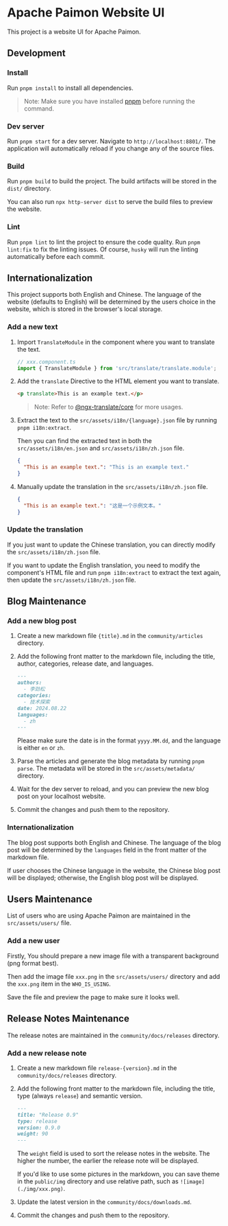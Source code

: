# Apache Paimon Website UI

This project is a website UI for Apache Paimon.

## Development

### Install

Run `pnpm install` to install all dependencies.

> Note: Make sure you have installed [pnpm](https://pnpm.io/) before running the command.

### Dev server

Run `pnpm start` for a dev server. Navigate to `http://localhost:8801/`. The application will automatically reload if you change any of the source files.

### Build

Run `pnpm build` to build the project. The build artifacts will be stored in the `dist/` directory.

You can also run `npx http-server dist` to serve the build files to preview the website.

### Lint

Run `pnpm lint` to lint the project to ensure the code quality. Run `pnpm lint:fix` to fix the linting issues. Of course, `husky` will run the linting automatically before each commit.

## Internationalization

This project supports both English and Chinese. The language of the website (defaults to English) will be determined by the users choice in the website, which is stored in the browser's local storage.

### Add a new text

1. Import `TranslateModule` in the component where you want to translate the text.

    ```typescript
   // xxx.component.ts
    import { TranslateModule } from 'src/translate/translate.module';
    ```

2. Add the `translate` Directive to the HTML element you want to translate.

    ```html
    <p translate>This is an example text.</p>
    ```
   
    > Note: Refer to [@ngx-translate/core](https://github.com/ngx-translate/core) for more usages.

3. Extract the text to the `src/assets/i18n/{language}.json` file by running `pnpm i18n:extract`. 

    Then you can find the extracted text in both the `src/assets/i18n/en.json` and `src/assets/i18n/zh.json` file.

    ```json
    {
      "This is an example text.": "This is an example text."
    }
    ```
   
4. Manually update the translation in the `src/assets/i18n/zh.json` file.

    ```json
    {
      "This is an example text.": "这是一个示例文本。"
    }
    ```

### Update the translation

If you just want to update the Chinese translation, you can directly modify the `src/assets/i18n/zh.json` file.

If you want to update the English translation, you need to modify the component's HTML file and run `pnpm i18n:extract` to extract the text again, then update the `src/assets/i18n/zh.json` file.

## Blog Maintenance

### Add a new blog post

1. Create a new markdown file `{title}.md` in the `community/articles` directory.
2. Add the following front matter to the markdown file, including the title, author, categories, release date, and languages.

    ```markdown
    ---
    authors:
      - 李劲松
    categories:
      - 技术探索
    date: 2024.08.22
    languages:
      - zh
    ---
    ```

   Please make sure the date is in the format `yyyy.MM.dd`, and the language is either `en` or `zh`.

3. Parse the articles and generate the blog metadata by running `pnpm parse`. The metadata will be stored in the `src/assets/metadata/` directory.
4. Wait for the dev server to reload, and you can preview the new blog post on your localhost website.
5. Commit the changes and push them to the repository.

### Internationalization

The blog post supports both English and Chinese. The language of the blog post will be determined by the `languages` field in the front matter of the markdown file.

If user chooses the Chinese language in the website, the Chinese blog post will be displayed; otherwise, the English blog post will be displayed.

## Users Maintenance

List of users who are using Apache Paimon are maintained in the `src/assets/users/` file.

### Add a new user

Firstly, You should prepare a new image file with a transparent background (png format best).

Then add the image file `xxx.png` in the `src/assets/users/` directory and add the `xxx.png` item in the `WHO_IS_USING`.

Save the file and preview the page to make sure it looks well.

## Release Notes Maintenance

The release notes are maintained in the `community/docs/releases` directory.

### Add a new release note

1. Create a new markdown file `release-{version}.md` in the `community/docs/releases` directory.
2. Add the following front matter to the markdown file, including the title, type (always `release`) and semantic version.

    ```markdown
    ---
    title: "Release 0.9"
    type: release
    version: 0.9.0
    weight: 90
    ---
    ```
   The `weight` field is used to sort the release notes in the website. The higher the number, the earlier the release note will be displayed.
   
   If you'd like to use some pictures in the markdown, you can save theme in the `public/img` directory and use relative path, such as `![image](./img/xxx.png)`.
3. Update the latest version in the `community/docs/downloads.md`.
4. Commit the changes and push them to the repository.
